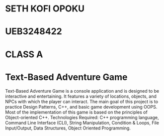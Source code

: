 # SETH KOFI OPOKU
# UEB3248422
# CLASS A
# Text-Based Adventure Game
Text-Based Adventure Game is a console application and is designed to be 
interactive and entertaining. It features a variety of locations, objects, and NPCs 
with which the player can interact. The main goal of this project is to practice 
Design Patterns, C++, and basic game development using OOPS. Most of the 
implementation of this game is based on the principles of Object-oriented C++.
Technologies Required: C++ programming language, Command Line Interface
(CLI), String Manipulation, Condition & Loops, File Input/Output, Data Structures,
Object Oriented Programming.
